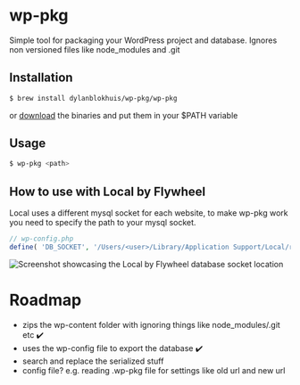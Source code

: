 # wp-pkg

Simple tool for packaging your WordPress project and database. Ignores non versioned files like node_modules and .git

## Installation
```bash
$ brew install dylanblokhuis/wp-pkg/wp-pkg
```

or [download](https://github.com/dylanblokhuis/wp-pkg/releases) the binaries and put them in your $PATH variable

## Usage

```bash
$ wp-pkg <path>
```

## How to use with Local by Flywheel

Local uses a different mysql socket for each website, to make wp-pkg work you need to specify the path to your mysql socket.


```php
// wp-config.php
define( 'DB_SOCKET', '/Users/<user>/Library/Application Support/Local/run/<site_id>/mysql/mysqld.sock' );
```

<img src="https://i.imgur.com/b3Gpu6b.png" alt="Screenshot showcasing the Local by Flywheel database socket location">

# Roadmap

- zips the wp-content folder with ignoring things like node_modules/.git etc ✔️
- uses the wp-config file to export the database ✔️
- search and replace the serialized stuff
- config file? e.g. reading .wp-pkg file for settings like old url and new url
